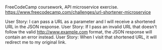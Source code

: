 FreeCodeCamp coursework, API microservice exercise.
https://www.freecodecamp.com/challenges/url-shortener-microservice

User Story:  I can pass a URL as a parameter and I will receive a shortened URL in the JSON response.
User Story: If I pass an invalid URL that doesn't follow the valid http://www.example.com format, the JSON response will contain an error instead.
User Story: When I visit that shortened URL, it will redirect me to my original link.
